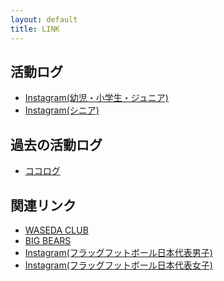 ```yaml
---
layout: default
title: LINK
---
```


活動ログ
----------
* <i class="fa-brands fa-instagram"></i> [Instagram(幼児・小学生・ジュニア)](https://www.instagram.com/wasedaclub_flag_football/)
* <i class="fa-brands fa-instagram"></i> [Instagram(シニア)](https://www.instagram.com/waseda_club_sr_flagfootball/)

過去の活動ログ
---------------
* [ココログ](http://flagfootball-waseda.cocolog-nifty.com/)


関連リンク
----------

* [WASEDA CLUB](https://waseda-club.com/)
* [BIG BEARS](https://www.bigbears.org/)
* <i class="fa-brands fa-instagram"></i> [Instagram(フラッグフットボール日本代表男子)](https://www.instagram.com/japan_flagfootball/)
* <i class="fa-brands fa-instagram"></i> [Instagram(フラッグフットボール日本代表女子)](https://www.instagram.com/flagfootball_japan/)
